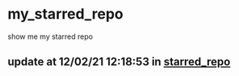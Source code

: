 # my_starred_repo
show me my starred repo

update at 12/02/21 12:18:53 in [starred_repo](./index.html)
---

